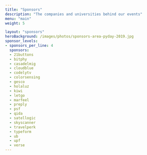 ```yaml
---
title: "Sponsors"
description: "The companies and universities behind our events"
menu: "main"
weight: 5

layout: "sponsors"
heroBackground: /images/photos/sponsors-area-pyday-2019.jpg
sponsor_levels:
- sponsors_per_line: 4
  sponsors:
  - 21buttons
  - bitphy
  - casadelmig
  - cloudblue
  - codelytv
  - colorsensing
  - gesco
  - holaluz
  - kiwi
  - letgo
  - marfeel
  - preply
  - psf
  - qida
  - satellogic
  - skyscanner
  - travelperk
  - typeform
  - ub
  - upf
  - verse
---
```

